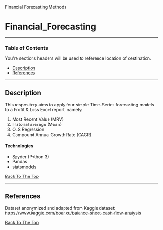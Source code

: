 Financial Forecasting Methods
# Financial_Forecasting

---

### Table of Contents
You're sections headers will be used to reference location of destination.

- [Description](#description)
- [References](#references)

---

## Description

This respository aims to apply four simple Time-Series forecasting models to a Profit & Loss Excel report, namely:

1. Most Recent Value (MRV)
2. Historial average (Mean)
3. OLS Regression
4. Compound Annual Growth Rate (CAGR)

#### Technologies

- Spyder (Python 3)
- Pandas
- statsmodels 

[Back To The Top](#google-business-reviews)

---

## References

Dataset anonymized and adapted from Kaggle dataset: <https://www.kaggle.com/boanxu/balance-sheet-cash-flow-analysis>

[Back To The Top](#financial-forecasting)
